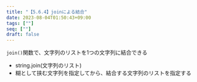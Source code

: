 ```yaml
---
title: "【5.6.4】joinによる結合"
date: 2023-08-04T01:50:43+09:00
tags: [""]
seq: [""]
draft: false
---
```


`join()`関数で、文字列のリストを1つの文字列に結合できる
  - string.join(文字列のリスト)
  - 糊として挟む文字列を指定してから、結合する文字列のリストを指定する
